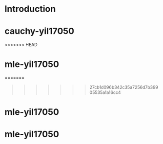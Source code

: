 # Introduction


# cauchy-yil17050
<<<<<<< HEAD
# mle-yil17050
=======

>>>>>>> 27cb1d096b342c35a7256d7b39905535a1a16cc4
# mle-yil17050
# mle-yil17050
